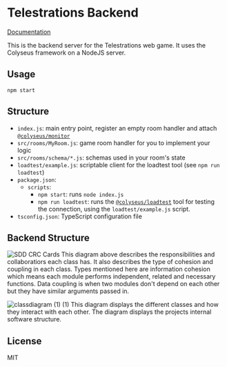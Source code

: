 # Telestrations Backend

[Documentation](http://docs.colyseus.io/)

This is the backend server for the Telestrations web game. It uses the Colyseus framework on a NodeJS server.

## Usage

```
npm start
```

## Structure

- `index.js`: main entry point, register an empty room handler and attach [`@colyseus/monitor`](https://github.com/colyseus/colyseus-monitor)
- `src/rooms/MyRoom.js`: game room handler for you to implement your logic
- `src/rooms/schema/*.js`: schemas used in your room's state
- `loadtest/example.js`: scriptable client for the loadtest tool (see `npm run loadtest`)
- `package.json`:
    - `scripts`:
        - `npm start`: runs `node index.js`
        - `npm run loadtest`: runs the [`@colyseus/loadtest`](https://github.com/colyseus/colyseus-loadtest/) tool for testing the connection, using the `loadtest/example.js` script.
- `tsconfig.json`: TypeScript configuration file

## Backend Structure
![SDD CRC Cards](https://user-images.githubusercontent.com/70707829/115317001-85d55500-a148-11eb-87dd-4ec587c9b60d.png)
This diagram above describes the responsibilities and collaboratiors each class has. It also describes the type of cohesion and coupling in each class. Types mentioned here are information cohesion which means each module performs independent, related and necessary functions. Data coupling is when two modules don't depend on each other but they have similar arguments passed in. 

![classdiagram (1) (1)](https://user-images.githubusercontent.com/70707829/115317215-fb412580-a148-11eb-9db5-b5777029c422.jpg)
This diagram displays the different classes and how they interact with each other. The diagram displays the projects internal software structure.

## License

MIT
